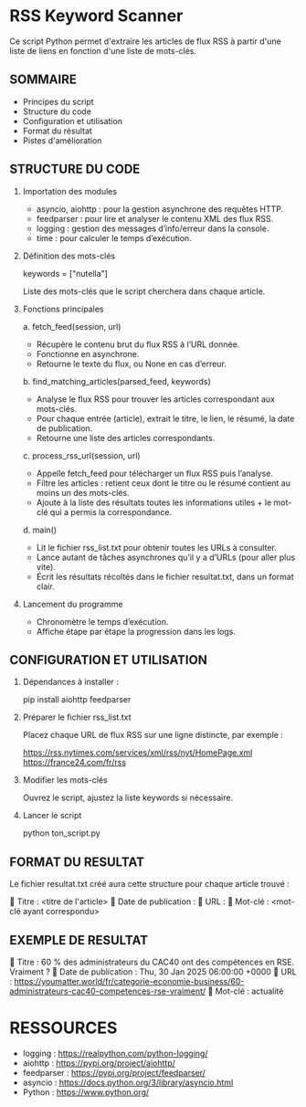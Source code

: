 # RSS Keyword Scanner

Ce script Python permet d'extraire les articles de flux RSS à partir d'une liste de liens en fonction d'une liste de mots-clés.

## SOMMAIRE

- Principes du script
- Structure du code
- Configuration et utilisation
- Format du résultat
- Pistes d'amélioration

## STRUCTURE DU CODE

1. Importation des modules

   - asyncio, aiohttp : pour la gestion asynchrone des requêtes HTTP.
   - feedparser : pour lire et analyser le contenu XML des flux RSS.
   - logging : gestion des messages d’info/erreur dans la console.
   - time : pour calculer le temps d’exécution.

2. Définition des mots-clés

   keywords = ["nutella"]

   Liste des mots-clés que le script cherchera dans chaque article.

3. Fonctions principales

   a. fetch_feed(session, url)
   - Récupère le contenu brut du flux RSS à l’URL donnée.
   - Fonctionne en asynchrone.
   - Retourne le texte du flux, ou None en cas d’erreur.

   b. find_matching_articles(parsed_feed, keywords)
   - Analyse le flux RSS pour trouver les articles correspondant aux mots-clés.
   - Pour chaque entrée (article), extrait le titre, le lien, le résumé, la date de publication.
   - Retourne une liste des articles correspondants.

   c. process_rss_url(session, url)
   - Appelle fetch_feed pour télécharger un flux RSS puis l’analyse.
   - Filtre les articles : retient ceux dont le titre ou le résumé contient au moins un des mots-clés.
   - Ajoute à la liste des résultats toutes les informations utiles + le mot-clé qui a permis la correspondance.

   d. main()
   - Lit le fichier rss_list.txt pour obtenir toutes les URLs à consulter.
   - Lance autant de tâches asynchrones qu’il y a d’URLs (pour aller plus vite).
   - Écrit les résultats récoltés dans le fichier resultat.txt, dans un format clair.

4. Lancement du programme
   - Chronomètre le temps d’exécution.
   - Affiche étape par étape la progression dans les logs.

## CONFIGURATION ET UTILISATION

1. Dépendances à installer :

   pip install aiohttp feedparser

2. Préparer le fichier rss_list.txt

   Placez chaque URL de flux RSS sur une ligne distincte, par exemple :

   https://rss.nytimes.com/services/xml/rss/nyt/HomePage.xml
   https://france24.com/fr/rss

3. Modifier les mots-clés

   Ouvrez le script, ajustez la liste keywords si nécessaire.

4. Lancer le script

   python ton_script.py

## FORMAT DU RESULTAT

Le fichier resultat.txt créé aura cette structure pour chaque article trouvé :

📖 Titre : <titre de l'article>
📅 Date de publication : <date>
🔗 URL : <lien>
🔑 Mot-clé : <mot-clé ayant correspondu>

## EXEMPLE DE RESULTAT

📖 Titre : 60 % des administrateurs du CAC40 ont des compétences en RSE. Vraiment ?
📅 Date de publication : Thu, 30 Jan 2025 06:00:00 +0000
🔗 URL : https://youmatter.world/fr/categorie-economie-business/60-administrateurs-cac40-competences-rse-vraiment/
🔑 Mot-clé : actualité

# RESSOURCES

- logging : https://realpython.com/python-logging/
- aiohttp : https://pypi.org/project/aiohttp/
- feedparser : https://pypi.org/project/feedparser/
- asyncio : https://docs.python.org/3/library/asyncio.html
- Python : https://www.python.org/

